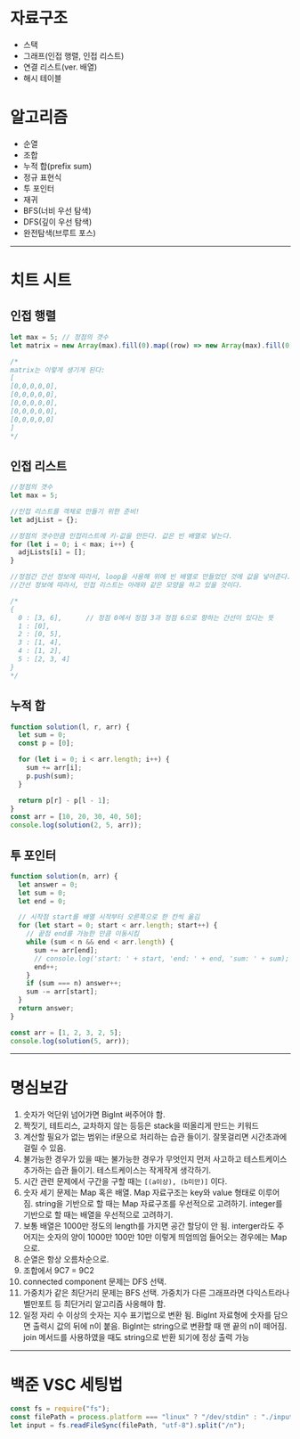 # 자료구조

- 스택
- 그래프(인접 행렬, 인접 리스트)
- 연결 리스트(ver. 배열)
- 해시 테이블

# 알고리즘

- 순열
- 조합
- 누적 합(prefix sum)
- 정규 표현식
- 투 포인터
- 재귀
- BFS(너비 우선 탐색)
- DFS(깊이 우선 탐색)
- 완전탐색(브루트 포스)

---

# 치트 시트

## 인접 행렬

```js
let max = 5; // 정점의 갯수
let matrix = new Array(max).fill(0).map((row) => new Array(max).fill(0));

/*
matrix는 이렇게 생기게 된다:
[
[0,0,0,0,0],
[0,0,0,0,0],
[0,0,0,0,0],
[0,0,0,0,0],
[0,0,0,0,0]
]
*/
```

## 인접 리스트

```js
//정점의 갯수
let max = 5;

//인접 리스트를 객체로 만들기 위한 준비!
let adjList = {};

//정점의 갯수만큼 인접리스트에 키-값을 만든다. 값은 빈 배열로 넣는다.
for (let i = 0; i < max; i++) {
  adjLists[i] = [];
}

//정점간 간선 정보에 따라서, loop을 사용해 위에 빈 배열로 만들었던 것에 값을 넣어준다.
//간선 정보에 따라서, 인접 리스트는 아래와 같은 모양을 하고 있을 것이다.

/*
{
  0 : [3, 6],      // 정점 0에서 정점 3과 정점 6으로 향하는 간선이 있다는 뜻
  1 : [0],
  2 : [0, 5],
  3 : [1, 4],
  4 : [1, 2],
  5 : [2, 3, 4]
}
*/
```

## 누적 합

```js
function solution(l, r, arr) {
  let sum = 0;
  const p = [0];

  for (let i = 0; i < arr.length; i++) {
    sum += arr[i];
    p.push(sum);
  }

  return p[r] - p[l - 1];
}
const arr = [10, 20, 30, 40, 50];
console.log(solution(2, 5, arr));
```

## 투 포인터

```js
function solution(n, arr) {
  let answer = 0;
  let sum = 0;
  let end = 0;

  // 시작점 start를 배열 시작부터 오른쪽으로 한 칸씩 옮김
  for (let start = 0; start < arr.length; start++) {
    // 끝점 end를 가능한 만큼 이동시킴
    while (sum < n && end < arr.length) {
      sum += arr[end];
      // console.log('start: ' + start, 'end: ' + end, 'sum: ' + sum);
      end++;
    }
    if (sum === n) answer++;
    sum -= arr[start];
  }
  return answer;
}

const arr = [1, 2, 3, 2, 5];
console.log(solution(5, arr));
```

---

# 명심보감

1. 숫자가 억단위 넘어가면 BigInt 써주어야 함.
2. 짝짓기, 테트리스, 교차하지 않는 등등은 stack을 떠올리게 만드는 키워드
3. 계산할 필요가 없는 범위는 if문으로 처리하는 습관 들이기. 잘못걸리면 시간초과에 걸릴 수 있음.
4. 불가능한 경우가 있을 때는 불가능한 경우가 무엇인지 먼저 사고하고 테스트케이스 추가하는 습관 들이기. 테스트케이스는 작게작게 생각하기.
5. 시간 관련 문제에서 구간을 구할 때는 `[(a이상), (b미만)]` 이다.
6. 숫자 세기 문제는 Map 혹은 배열. Map 자료구조는 key와 value 형태로 이루어 짐. string을 기반으로 할 때는 Map 자료구조를 우선적으로 고려하기. integer를 기반으로 할 때는 배열을 우선적으로 고려하기.
7. 보통 배열은 1000만 정도의 length를 가지면 공간 할당이 안 됨. interger라도 주어지는 숫자의 양이 1000만 100만 10만 이렇게 띄엄띄엄 들어오는 경우에는 Map으로.
8. 순열은 항상 오름차순으로.
9. 조합에서 9C7 = 9C2
10. connected component 문제는 DFS 선택.
11. 가중치가 같은 최단거리 문제는 BFS 선택. 가중치가 다른 그래프라면 다익스트라나 벨만포트 등 최단거리 알고리즘 사옹해야 함.
12. 일정 자리 수 이상의 숫자는 지수 표기법으로 변환 됨. BigInt 자료형에 숫자를 담으면 출력시 값의 뒤에 n이 붙음. BigInt는 string으로 변환할 때 맨 끝의 n이 떼어짐. join 메서드를 사용하였을 때도 string으로 반환 되기에 정상 출력 가능

---

# 백준 VSC 세팅법

```js
const fs = require("fs");
const filePath = process.platform === "linux" ? "/dev/stdin" : "./input.txt";
let input = fs.readFileSync(filePath, "utf-8").split("/n");
```
